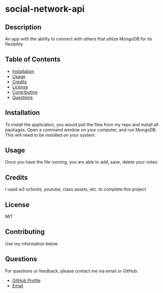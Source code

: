 # social-network-api

## Description

An app with the ability to connect with others that utilize MongoDB for its flexibility

## Table of Contents

- [Installation](#installation)
- [Usage](#usage)
- [Credits](#credits)
- [License](#license)
- [Contributing](#contributing)
- [Questions](#questions)

## Installation

To install the application, you would pull the files from my repo and install all packages. Open a command window on your computer, and run MongoDB. This will need to be installed on your system.

## Usage

Once you have the file running, you are able to add, save, delete your notes

## Credits

I used w3 schools, youtube, class assets, etc. to complete this project

## License

MIT

## Contributing

Use my information below


## Questions

For questions or feedback, please contact me via email or GitHub:

- [GitHub Profile](https://github.com/brodi-xx)
- [Email](mailto:brodi.leblanc@gmail.com)
